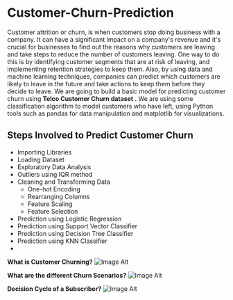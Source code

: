 # Customer-Churn-Prediction
Customer attrition or churn, is when customers stop doing business with a company. It can have a significant impact on a company's revenue and it's crucial for businesses to find out the reasons why customers are leaving and take steps to reduce the number of customers leaving. One way to do this is by identifying customer segments that are at risk of leaving, and implementing retention strategies to keep them. Also, by using data and machine learning techniques, companies can predict which customers are likely to leave in the future and take actions to keep them before they decide to leave.
We are going to build a basic model for predicting customer churn using **Telco Customer Churn dataset** . We are using some classification algorithm to model customers who have left, using Python tools such as pandas for data manipulation and matplotlib for visualizations.

## Steps Involved to Predict Customer Churn
- Importing Libraries
- Loading Dataset
- Exploratory Data Analysis
- Outliers using IQR method
- Cleaning and Transforming Data
    - One-hot Encoding
    - Rearranging Columns
    - Feature Scaling
    - Feature Selection
- Prediction using Logistic Regression
- Prediction using Support Vector Classifier
- Prediction using Decision Tree Classifier
- Prediction using KNN Classifier
- 
**What is Customer Churning?**
![Image Alt](https://github.com/mayurkhadse01/Customer-Churn-Prediction-Using-Artificial-Neural-Network-ANN-/blob/41972cda548940e2206972a0a0bd76437cebcb50/Telco1.JPG)

  **What are the different Churn Scenarios?**
  ![Image Alt](https://github.com/mayurkhadse01/Customer-Churn-Prediction-Using-Artificial-Neural-Network-ANN-/blob/9382144834023d3872ad22c6b4b0f210340b70d4/Telco2.JPG)

  **Decision Cycle of a Subscriber?**
  ![Image Alt](https://github.com/mayurkhadse01/Customer-Churn-Prediction-Using-Artificial-Neural-Network-ANN-/blob/5dc013d557344eb8ad8255d74d0d0277c2d8c911/Telco3.JPG)
